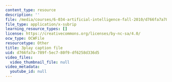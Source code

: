 ```yaml
---
content_type: resource
description: ''
file: /media/courses/6-034-artificial-intelligence-fall-2010/d766fa7a789f5ec780f9df6258d336d5_bQI0OmJPby4.vtt
file_type: application/x-subrip
learning_resource_types: []
license: https://creativecommons.org/licenses/by-nc-sa/4.0/
ocw_type: OCWFile
resourcetype: Other
title: 3play caption file
uid: d766fa7a-789f-5ec7-80f9-df6258d336d5
video_files:
  video_thumbnail_file: null
video_metadata:
  youtube_id: null
---
```

